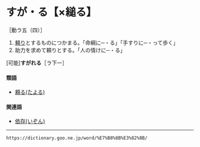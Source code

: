 # すが・る【×縋る】

［動ラ五（四）］
1. [頼り](たより（頼り／便り）)とするものにつかまる。「命綱に─・る」「手すりに─・って歩く」
2. 助力を求めて頼りとする。「人の情けに─・る」    

\[可能\]**すがれる**［ラ下一］

#### 類語

-   [頼る(たよる)](https://dictionary.goo.ne.jp/word/%E9%A0%BC%E3%82%8B/#jn-139147)

#### 関連語

-   [依存(いぞん)](https://dictionary.goo.ne.jp/word/%E4%BE%9D%E5%AD%98/#jn-11960)

---
`https://dictionary.goo.ne.jp/word/%E7%B8%8B%E3%82%8B/`